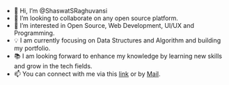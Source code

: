 - 👋 Hi, I’m @ShaswatSRaghuvansi
- 💞️ I’m looking to collaborate on any open source platform.
- 👀 I’m interested in Open Source, Web Development, UI/UX and Programming.
- 💡 I am currently focusing on Data Structures and Algorithm and building my portfolio.
- 📚 I am looking forward to enhance my knowledge by learning new skills and grow in the tech fields.
- 📫 You can connect with me via this <a href="www.linkedin.com/in/shaswat-singh-raghuvansi">link</a> or by <a href="mailto:shaswat.sr13@gmail.com">Mail</a>.
<!---
ShaswatSRaghuvansi/ShaswatSRaghuvansi is a ✨ special ✨ repository because its `README.md` (this file) appears on your GitHub profile.
You can click the Preview link to take a look at your changes.
--->
